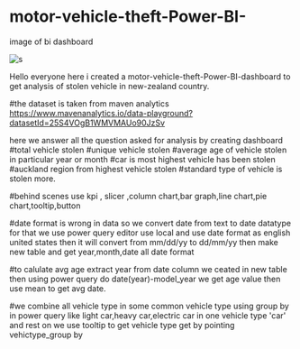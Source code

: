 # motor-vehicle-theft-Power-BI-


image of bi dashboard

![s](https://github.com/AnkitPilankar/motor-vehicle-theft-Power-BI-/assets/139122495/6ddf7fd3-9684-40a5-a932-ac32972bbb7a)

Hello everyone here i created a motor-vehicle-theft-Power-BI-dashboard to get analysis of stolen vehicle in new-zealand country.

#the dataset is taken from maven analytics https://www.mavenanalytics.io/data-playground?datasetId=25S4VOgB1WMVMAUo90JzSv

here we answer all the question asked for analysis by creating dashboard
#total vehicle stolen 
#unique vehicle stolen
#average age of vehicle stolen in particular year or month
#car is most highest vehicle has been stolen
#auckland region from highest vehicle stolen
#standard type of vehicle is stolen more.

#behind scenes
use kpi , slicer ,column chart,bar graph,line chart,pie chart,tooltip,button 

#date format is wrong in data so we convert date from text to date datatype for that we use power query editor use local and use date format as english united states then it will convert from mm/dd/yy to  dd/mm/yy
then make new table and get year,month,date all date format

#to calulate avg age extract year from date column we ceated in new table then using power query do date(year)-model_year we get age value then use mean to get avg date.

#we combine all vehicle type in some common vehicle type using group by in power query like light car,heavy car,electric car in one vehicle type 'car' and rest on we use tooltip to get vehicle type get by pointing vehictype_group by  

